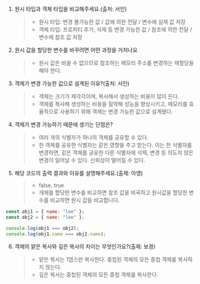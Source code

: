1. 원시 타입과 객체 타입을 비교해주세요.(출처: 서인)
   > - 원시 타입: 변경 불가능한 값 / 값에 의한 전달 / 변수에 실제 값 저장
   > - 객체 타입: 프로퍼티 추가, 삭제 등 변경 가능한 값 / 참조에 의한 전달 / 변수에 참조 값 저장
2. 원시 값을 할당한 변수를 바꾸려면 어떤 과정을 거치나요
   > - 원시 값은 바꿀 수 없으므로 참조하는 메모리 주소를 변경하는 재할당을 해야 한다.
3. 객체가 변경 가능한 값으로 설계된 이유?(출처: 서인)
   > - 객체는 크기가 제각각이며, 복사해서 생성하는 비용이 많이 든다.
   > - 객체를 복사해 생성하는 비용을 절약해 성능을 향상시키고, 메모리를 효율적으로 사용하기 위해 객체는 변경 가능한 값으로 설계됐다.
4. 객체가 변경 가능하기 때문에 생기는 단점은?

   > - 여러 개의 식별자가 하나의 객체를 공유할 수 있다.
   > - 한 객체를 공유한 식별자는 같은 영향을 주고 받는다. 이는 한 식별자를 변경하면, 같은 객체를 공유한 다른 식별자에 삭제, 변경 등 의도치 않은 변경이 일어날 수 있다. 신뢰성이 떨어질 수 있다.

5. 해당 코드의 출력 결과와 이유를 설명해주세요.(출제: 아영)
   > - false, true
   > - 개체를 할당한 변수를 비교하면 참조 값을 비굑하고 원시값을 할당한 변수를 비교하면 원시 값을 비교합니다.

```jsx
const obj1 = { name: "lee" };
const obj2 = { name: "lee" };

console.log(obj1 === obj2);
console.log(obj1.name === obj2.name);
```

6. 객체의 얕은 복사와 깊은 복사의 차이는 무엇인가요?(출제: 보경)
   > - 얕은 복사는 1뎁스만 복사한다. 중첩된 객체의 모든 중첩 객체를 복사하지 않는다.
   > - 깊은 복사는 중첩된 객체의 모든 중첩 객체를 복사한다.
